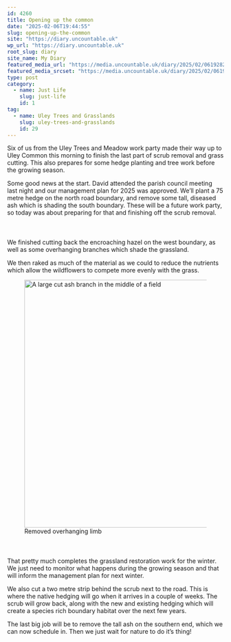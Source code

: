 ```yaml
---
id: 4260
title: Opening up the common
date: "2025-02-06T19:44:55"
slug: opening-up-the-common
site: "https://diary.uncountable.uk"
wp_url: "https://diary.uncountable.uk"
root_slug: diary
site_name: My Diary
featured_media_url: "https://media.uncountable.uk/diary/2025/02/06192826/IMG20250206123333.webp"
featured_media_srcset: "https://media.uncountable.uk/diary/2025/02/06192826/IMG20250206123333-300x169.webp 300w, https://media.uncountable.uk/diary/2025/02/06192826/IMG20250206123333-1024x576.webp 1024w, https://media.uncountable.uk/diary/2025/02/06192826/IMG20250206123333-150x150.webp 150w, https://media.uncountable.uk/diary/2025/02/06192826/IMG20250206123333-640x360.webp 640w, https://media.uncountable.uk/diary/2025/02/06192826/IMG20250206123333.webp 1763w"
type: post
category:
  - name: Just Life
    slug: just-life
    id: 1
tag:
  - name: Uley Trees and Grasslands
    slug: uley-trees-and-grasslands
    id: 29
---
```



<p>Six of us from the Uley Trees and Meadow work party made their way up to Uley Common this morning to finish the last part of scrub removal and grass cutting. This also prepares for some hedge planting and tree work before the growing season.</p>



<p>Some good news at the start.  David attended the parish council meeting last night and our management plan for 2025 was approved.  We&#8217;ll plant a 75 metre hedge on the north road boundary, and remove some tall, diseased ash which is shading the south boundary.  These will be a future work party, so today was about preparing for that and finishing off the scrub removal.</p>


<style>.kb-row-layout-id4260_0ddb27-2d > .kt-row-column-wrap{align-content:start;}:where(.kb-row-layout-id4260_0ddb27-2d > .kt-row-column-wrap) > .wp-block-kadence-column{justify-content:start;}.kb-row-layout-id4260_0ddb27-2d > .kt-row-column-wrap{column-gap:var(--global-kb-gap-md, 2rem);row-gap:var(--global-kb-gap-md, 2rem);padding-top:var(--global-kb-spacing-sm, 1.5rem);padding-bottom:var(--global-kb-spacing-sm, 1.5rem);grid-template-columns:repeat(2, minmax(0, 1fr));}.kb-row-layout-id4260_0ddb27-2d > .kt-row-layout-overlay{opacity:0.30;}@media all and (max-width: 1024px){.kb-row-layout-id4260_0ddb27-2d > .kt-row-column-wrap{grid-template-columns:repeat(2, minmax(0, 1fr));}}@media all and (max-width: 767px){.kb-row-layout-id4260_0ddb27-2d > .kt-row-column-wrap{grid-template-columns:minmax(0, 1fr);}.kb-row-layout-id4260_0ddb27-2d > .kt-row-column-wrap > .wp-block-kadence-column:nth-of-type(1){order:2;}.kb-row-layout-id4260_0ddb27-2d > .kt-row-column-wrap > .wp-block-kadence-column:nth-of-type(2){order:1;}.kb-row-layout-id4260_0ddb27-2d > .kt-row-column-wrap > .wp-block-kadence-column:nth-of-type(3){order:12;}.kb-row-layout-id4260_0ddb27-2d > .kt-row-column-wrap > .wp-block-kadence-column:nth-of-type(4){order:11;}.kb-row-layout-id4260_0ddb27-2d > .kt-row-column-wrap > .wp-block-kadence-column:nth-of-type(5){order:22;}.kb-row-layout-id4260_0ddb27-2d > .kt-row-column-wrap > .wp-block-kadence-column:nth-of-type(6){order:21;}.kb-row-layout-id4260_0ddb27-2d > .kt-row-column-wrap > .wp-block-kadence-column:nth-of-type(7){order:32;}.kb-row-layout-id4260_0ddb27-2d > .kt-row-column-wrap > .wp-block-kadence-column:nth-of-type(8){order:31;}}</style><div class="kb-row-layout-wrap kb-row-layout-id4260_0ddb27-2d alignnone wp-block-kadence-rowlayout"><div class="kt-row-column-wrap kt-has-2-columns kt-row-layout-equal kt-tab-layout-inherit kt-mobile-layout-row kt-row-valign-top">
<style>.kadence-column4260_cf7cb5-90 > .kt-inside-inner-col,.kadence-column4260_cf7cb5-90 > .kt-inside-inner-col:before{border-top-left-radius:0px;border-top-right-radius:0px;border-bottom-right-radius:0px;border-bottom-left-radius:0px;}.kadence-column4260_cf7cb5-90 > .kt-inside-inner-col{column-gap:var(--global-kb-gap-sm, 1rem);}.kadence-column4260_cf7cb5-90 > .kt-inside-inner-col{flex-direction:column;}.kadence-column4260_cf7cb5-90 > .kt-inside-inner-col > .aligncenter{width:100%;}.kadence-column4260_cf7cb5-90 > .kt-inside-inner-col:before{opacity:0.3;}.kadence-column4260_cf7cb5-90{position:relative;}@media all and (max-width: 1024px){.kadence-column4260_cf7cb5-90 > .kt-inside-inner-col{flex-direction:column;justify-content:center;}}@media all and (max-width: 767px){.kadence-column4260_cf7cb5-90 > .kt-inside-inner-col{flex-direction:column;justify-content:center;}}</style>
<div class="wp-block-kadence-column kadence-column4260_cf7cb5-90"><div class="kt-inside-inner-col">
<p>We finished cutting back the encroaching hazel on the west boundary, as well as some overhanging branches which shade the grassland.</p>



<p>We then raked as much of the material as we could to reduce the nutrients which allow the wildflowers to compete more evenly with the grass.</p>
</div></div>


<style>.kadence-column4260_0f088c-d8 > .kt-inside-inner-col,.kadence-column4260_0f088c-d8 > .kt-inside-inner-col:before{border-top-left-radius:0px;border-top-right-radius:0px;border-bottom-right-radius:0px;border-bottom-left-radius:0px;}.kadence-column4260_0f088c-d8 > .kt-inside-inner-col{column-gap:var(--global-kb-gap-sm, 1rem);}.kadence-column4260_0f088c-d8 > .kt-inside-inner-col{flex-direction:column;}.kadence-column4260_0f088c-d8 > .kt-inside-inner-col > .aligncenter{width:100%;}.kadence-column4260_0f088c-d8 > .kt-inside-inner-col:before{opacity:0.3;}.kadence-column4260_0f088c-d8{position:relative;}@media all and (max-width: 1024px){.kadence-column4260_0f088c-d8 > .kt-inside-inner-col{flex-direction:column;justify-content:center;}}@media all and (max-width: 767px){.kadence-column4260_0f088c-d8 > .kt-inside-inner-col{flex-direction:column;justify-content:center;}}</style>
<div class="wp-block-kadence-column kadence-column4260_0f088c-d8"><div class="kt-inside-inner-col">
<figure class="wp-block-image size-large"><img loading="lazy" decoding="async" width="1024" height="576" src="https://media.uncountable.uk/diary/2025/02/06192333/IMG20250206104027-1024x576.webp" alt="A large cut ash branch in the middle of a field" class="wp-image-4259" srcset="https://media.uncountable.uk/diary/2025/02/06192333/IMG20250206104027-1024x576.webp 1024w, https://media.uncountable.uk/diary/2025/02/06192333/IMG20250206104027-300x169.webp 300w, https://media.uncountable.uk/diary/2025/02/06192333/IMG20250206104027-640x360.webp 640w, https://media.uncountable.uk/diary/2025/02/06192333/IMG20250206104027.webp 1763w" sizes="auto, (max-width: 1024px) 100vw, 1024px" /><figcaption class="wp-element-caption">Removed overhanging limb</figcaption></figure>
</div></div>

</div></div>


<p>That pretty much completes the grassland restoration work for the winter.  We just need to monitor what happens during the growing season and that will inform the management plan for next winter.</p>



<p>We also cut a two metre strip behind the scrub next to the road.  This is where the native hedging will go when it arrives in a couple of weeks.  The scrub will grow back, along with the new and existing hedging which will create a species rich boundary habitat over the next few years.</p>



<p>The last big job will be to remove the tall ash on the southern end, which we can now schedule in.  Then we just wait for nature to do it&#8217;s thing!</p>
